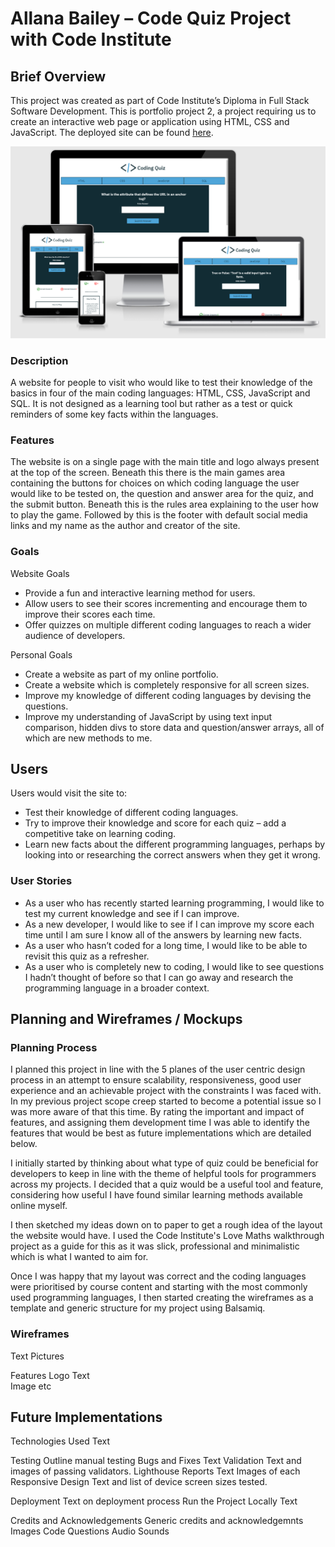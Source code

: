 # Allana Bailey – Code Quiz Project with Code Institute 
## Brief Overview 
This project was created as part of Code Institute’s Diploma in Full Stack Software Development. This is portfolio project 2, a project requiring us to create an interactive web page or application using HTML, CSS and JavaScript. The deployed site can be found [here](https://allanabailey.github.io/code-quiz-p2/).   
  
![Responsive Display Across Devices](/assets/images/testing-and-wireframes/responsivedesign.png) 
 
### Description 
A website for people to visit who would like to test their knowledge of the basics in four of the main coding languages: HTML, CSS, JavaScript and SQL. It is not designed as a learning tool but rather as a test or quick reminders of some key facts within the languages.  
 
### Features 
The website is on a single page with the main title and logo always present at the top of the screen. Beneath this there is the main games area containing the buttons for choices on which coding language the user would like to be tested on, the question and answer area for the quiz, and the submit button. Beneath this is the rules area explaining to the user how to play the game. Followed by this is the footer with default social media links and my name as the author and creator of the site. 
 
### Goals 
Website Goals   
* Provide a fun and interactive learning method for users. 
* Allow users to see their scores incrementing and encourage them to improve their scores each time.  
* Offer quizzes on multiple different coding languages to reach a wider audience of developers. 
  
Personal Goals 
* Create a website as part of my online portfolio. 
* Create a website which is completely responsive for all screen sizes. 
* Improve my knowledge of different coding languages by devising the questions. 
* Improve my understanding of JavaScript by using text input comparison, hidden divs to store data and question/answer arrays, all of which are new methods to me. 

## Users
Users would visit the site to: 
* Test their knowledge of different coding languages. 
* Try to improve their knowledge and score for each quiz – add a competitive take on learning coding. 
* Learn new facts about the different programming languages, perhaps by looking into or researching the correct answers when they get it wrong. 
  
### User Stories 
* As a user who has recently started learning programming, I would like to test my current knowledge and see if I can improve. 
* As a new developer, I would like to see if I can improve my score each time until I am sure I know all of the answers by learning new facts. 
* As a user who hasn’t coded for a long time, I would like to be able to revisit this quiz as a refresher. 
* As a user who is completely new to coding, I would like to see questions I hadn’t thought of before so that I can go away and research the programming language in a broader context. 

 
## Planning and Wireframes / Mockups 
  
### Planning Process 
I planned this project in line with the 5 planes of the user centric design process in an attempt to ensure scalability, responsiveness, good user experience and an achievable project with the constraints I was faced with. In my previous project scope creep started to become a potential issue so I was more aware of that this time. By rating the important and impact of features, and assigning them development time I was able to identify the features that would be best as future implementations which are detailed below.
  
I initially started by thinking about what type of quiz could be beneficial for developers to keep in line with the theme of helpful tools for programmers across my projects. I decided that a quiz would be a useful tool and feature, considering how useful I have found similar learning methods available online myself.
  
I then sketched my ideas down on to paper to get a rough idea of the layout the website would have. I used the Code Institute's Love Maths walkthrough project as a guide for this as it was slick, professional and minimalistic which is what I wanted to aim for.
  
Once I was happy that my layout was correct and the coding languages were prioritised by course content and starting with the most commonly used programming languages, I then started creating the wireframes as a template and generic structure for my project using Balsamiq.
  

### Wireframes 
Text 
Pictures 
 
Features 
Logo 
Text  
Image etc 
 
## Future Implementations 

Technologies Used 
Text 
 
Testing 
Outline manual testing 
Bugs and Fixes 
Text 
Validation 
Text and images of passing validators. 
Lighthouse Reports 
Text 
Images of each 
Responsive Design 
Text and list of device screen sizes tested. 
 
Deployment 
Text on deployment process 
Run the Project Locally 
Text 
 
Credits and Acknowledgements 
Generic credits and acknowledgemnts 
Images 
Code 
Questions 
Audio Sounds 
